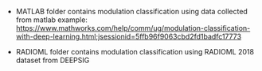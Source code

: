 * MATLAB folder contains modulation classification using data collected from matlab example: 
  https://www.mathworks.com/help/comm/ug/modulation-classification-with-deep-learning.html;jsessionid=5ffb96f9063cbd2fd1badfc17773

* RADIOML folder contains modulation classification using RADIOML 2018 dataset from DEEPSIG
